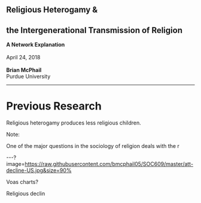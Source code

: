 
## Religious Heterogamy &
## the Intergenerational Transmission of Religion
**A Network Explanation**
<br>
<br>
April 24, 2018
<br>
<br>
**Brian McPhail**    
Purdue University  

---
# Previous Research

Religious heterogamy produces less religious children.


Note:

One of the major questions in the sociology of religion deals with the r


---?image=https://raw.githubusercontent.com/bmcphail05/SOC609/master/att-decline-US.jpg&size=90%


Voas charts?

Religious declin      
